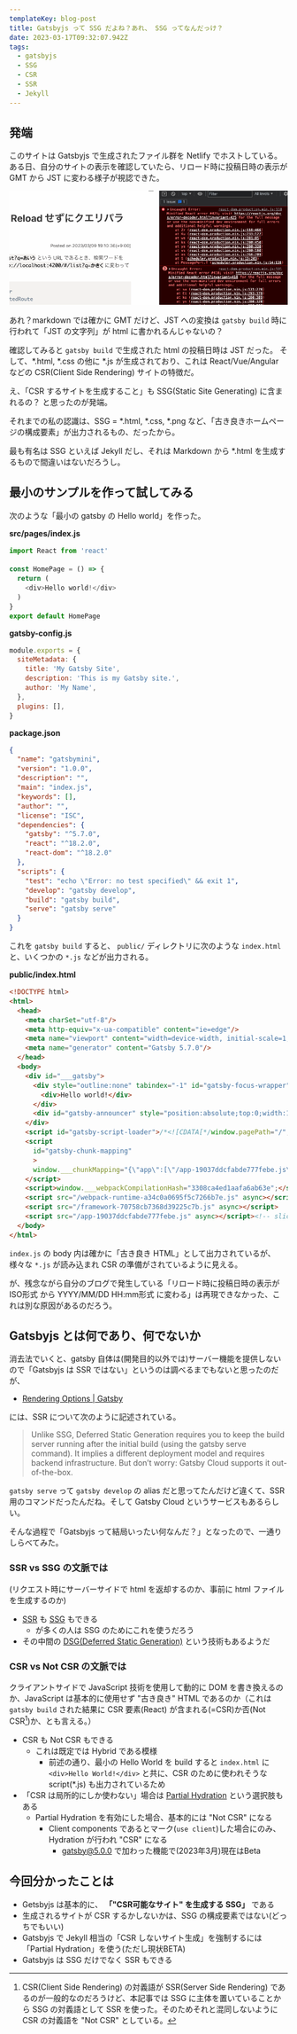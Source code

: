 ```yaml
---
templateKey: blog-post
title: Gatsbyjs って SSG だよね？あれ、 SSG ってなんだっけ？
date: 2023-03-17T09:32:07.942Z
tags:
  - gatsbyjs
  - SSG
  - CSR
  - SSR
  - Jekyll
---
```


## 発端

このサイトは Gatsbyjs で生成されたファイル群を Netlify でホストしている。
ある日、自分のサイトの表示を確認していたら、リロード時に投稿日時の表示が GMT から JST に変わる様子が視認できた。

![](https://raw.githubusercontent.com/amay077/blog2023/main/static/img/posts/2023-03-20-01GVY89AS83BSQ2HR10TQR0NFG.gif)

あれ？markdown では確かに GMT だけど、JST への変換は ``gatsby build`` 時に行われて「JST の文字列」が html に書かれるんじゃないの？

確認してみると ``gatsby build`` で生成された html の投稿日時は JST だった。
そして、*.html, *.css の他に *.js が生成されており、これは React/Vue/Angular などの CSR(Client Side Rendering) サイトの特徴だ。

え、「CSR するサイトを生成すること」も SSG(Static Site Generating) に含まれるの？
と思ったのが発端。

それまでの私の認識は、SSG = *.html, *.css, *.png など、「古き良きホームページの構成要素」が出力されるもの、だったから。

最も有名は SSG といえば Jekyll だし、それは Markdown から *.html を生成するもので間違いはないだろうし。

## 最小のサンプルを作って試してみる

次のような「最小の gatsby の Hello world」を作った。

**src/pages/index.js**

```JavaScript
import React from 'react'

const HomePage = () => {
  return (
    <div>Hello world!</div>
  )
}
export default HomePage
```

**gatsby-config.js**

```JavaScript
module.exports = {
  siteMetadata: {
    title: 'My Gatsby Site',
    description: 'This is my Gatsby site.',
    author: 'My Name',
  },
  plugins: [],
}
```

**package.json**

```json
{
  "name": "gatsbymini",
  "version": "1.0.0",
  "description": "",
  "main": "index.js",
  "keywords": [],
  "author": "",
  "license": "ISC",
  "dependencies": {
    "gatsby": "^5.7.0",
    "react": "^18.2.0",
    "react-dom": "^18.2.0"
  },
  "scripts": {
    "test": "echo \"Error: no test specified\" && exit 1",
    "develop": "gatsby develop",
    "build": "gatsby build",
    "serve": "gatsby serve"
  }  
}

```

これを ``gatsby build`` すると、 ``public/`` ディレクトリに次のような ``index.html``  と、いくつかの ``*.js`` などが出力される。


**public/index.html**

```html
<!DOCTYPE html>
<html>
  <head>
    <meta charSet="utf-8"/>
    <meta http-equiv="x-ua-compatible" content="ie=edge"/>
    <meta name="viewport" content="width=device-width, initial-scale=1, shrink-to-fit=no"/>
    <meta name="generator" content="Gatsby 5.7.0"/>
  </head>
  <body>
    <div id="___gatsby">
      <div style="outline:none" tabindex="-1" id="gatsby-focus-wrapper">
        <div>Hello world!</div>
      </div>
      <div id="gatsby-announcer" style="position:absolute;top:0;width:1px;height:1px;padding:0;overflow:hidden;clip:rect(0, 0, 0, 0);white-space:nowrap;border:0" aria-live="assertive" aria-atomic="true"></div>
    </div>
    <script id="gatsby-script-loader">/*<![CDATA[*/window.pagePath="/";/*]]>*/</script><!-- slice-start id="_gatsby-scripts-1" -->
    <script
      id="gatsby-chunk-mapping"
      >
      window.___chunkMapping="{\"app\":[\"/app-19037ddcfabde777febe.js\"],\"component---src-pages-index-js\":[\"/component---src-pages-index-js-b35072cae28043e05806.js\"]}";
    </script>
    <script>window.___webpackCompilationHash="3308ca4ed1aafa6ab63e";</script>
    <script src="/webpack-runtime-a34c0a0695f5c7266b7e.js" async></script>
    <script src="/framework-70758cb7368d39225c7b.js" async></script>
    <script src="/app-19037ddcfabde777febe.js" async></script><!-- slice-end id="_gatsby-scripts-1" -->
  </body>
</html>
```

``index.js`` の body 内は確かに「古き良き HTML」として出力されているが、様々な ``*.js`` が読み込まれ CSR の準備がされているように見える。

が、残念ながら自分のブログで発生している「リロード時に投稿日時の表示が ISO形式 から YYYY/MM/DD HH:mm形式 に変わる」は再現できなかった、これは別な原因があるのだろう。


## Gatsbyjs とは何であり、何でないか

消去法でいくと、gatsby 自体は(開発目的以外では)サーバー機能を提供しないので「Gatsbyjs は SSR ではない」というのは調べるまでもないと思ったのだが、

- [Rendering Options | Gatsby](https://www.gatsbyjs.com/docs/conceptual/rendering-options/)

には、SSR について次のように記述されている。

> Unlike SSG, Deferred Static Generation requires you to keep the build server running after the initial build (using the gatsby serve command). It implies a different deployment model and requires backend infrastructure. But don’t worry: Gatsby Cloud supports it out-of-the-box.

``gatsby serve`` って ``gatsby develop`` の alias だと思ってたんだけど違くて、SSR 用のコマンドだったんだね。そして Gatsby Cloud というサービスもあるらしい。

そんな過程で「Gatsbyjs って結局いったい何なんだ？」となったので、一通りしらべてみた。


### SSR vs SSG の文脈では

(リクエスト時にサーバーサイドで html を返却するのか、事前に html ファイルを生成するのか)

- [SSR](https://www.gatsbyjs.com/docs/conceptual/rendering-options/#server-side-rendering-ssr) も [SSG](https://www.gatsbyjs.com/docs/conceptual/rendering-options/#static-site-generation-ssg) もできる
  - が多くの人は SSG のためにこれを使うだろう
- その中間の [DSG(Deferred Static Generation)](https://www.gatsbyjs.com/docs/conceptual/rendering-options/#deferred-static-generation-dsg) という技術もあるようだ

### CSR vs Not CSR の文脈では

クライアントサイドで JavaScript 技術を使用して動的に DOM を書き換えるのか、JavaScript は基本的に使用せず "古き良き" HTML であるのか（これは ``gatsby build`` された結果に CSR 要素(React) が含まれる(=CSR)か否(Not CSR[^1])か、とも言える。）

[^1]: CSR(Client Side Rendering) の対義語が SSR(Server Side Rendering) であるのが一般的なのだろうけど、本記事では SSG に主体を置いていることから SSG の対義語として SSR を使った。そのためそれと混同しないように CSR の対義語を "Not CSR" としている。


- CSR も Not CSR もできる
  - これは既定では Hybrid である模様
    - 前述の通り、最小の Hello World を build すると ``index.html`` に ``<div>Hello World!</div>`` と共に、CSR のために使われそうな script(*.js) も出力されているため
- 「CSR は局所的にしか使わない」場合は [Partial Hydration](https://www.gatsbyjs.com/docs/how-to/performance/partial-hydration) という選択肢もある
  - Partial Hydration を有効にした場合、基本的には "Not CSR" になる
    - Client components であるとマーク(``use client``)した場合にのみ、Hydration が行われ "CSR" になる
      - gatsby@5.0.0 で加わった機能で(2023年3月)現在はBeta


## 今回分かったことは

- Getsbyjs は基本的に、 **「"CSR可能なサイト" を生成する SSG」** である
- 生成されるサイトが CSR するかしないかは、SSG の構成要素ではない(どっちでもいい)
- Gatsbyjs で Jekyll 相当の「CSR しないサイト生成」を強制するには「Partial Hydration」を使う(ただし現状BETA)
- Gatsbyjs は SSG だけでなく SSR もできる


